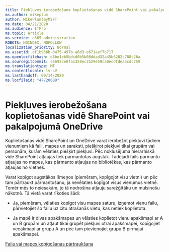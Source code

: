 ```yaml
---
title: Piekļuves ierobežošana koplietošanas vidē SharePoint vai pakalpojumā OneDrive
ms.author: mikeplum
author: MikePlumleyMSFT
ms.date: 04/21/2020
ms.audience: ITPro
ms.topic: article
ms.service: o365-administration
ROBOTS: NOINDEX, NOFOLLOW
localization_priority: Normal
ms.assetid: af1b936b-0475-497b-a6d3-e671aef7b717
ms.openlocfilehash: d8be1eb5bdcd0b5b08ddad32a45b6282c788c26a
ms.sourcegitcommit: c6692ce0fa1358ec3529e59ca0ecdfdea4cdc759
ms.translationtype: MT
ms.contentlocale: lv-LV
ms.lasthandoff: 09/14/2020
ms.locfileid: "47720689"
---
```

# <a name="restrict-access-in-sharepoint-or-onedrive"></a>Piekļuves ierobežošana koplietošanas vidē SharePoint vai pakalpojumā OneDrive

Koplietošanas vidē SharePoint un OneDrive varat ierobežot piekļuvi tādiem vienumiem kā faili, mapes un saraksti, piešķirot piekļuvi tikai grupām vai personām, kurām vēlaties piešķirt piekļuvi. Pēc noklusējuma hierarhiskā vidē SharePoint atļaujas tiek pārmantotas augstāk. Tādējādi fails pārmanto atļaujas no mapes, kas pārmanto atļaujas no bibliotēkas, kas pārmanto atļaujas no vietnes.
  
Varat kopīgot augstākos līmeņos (piemēram, kopīgojot visu vietni) un pēc tam pārtraukt pārmantošanu, ja nevēlaties kopīgot visus vienumus vietnē. Tomēr mēs to neiesakām, jo tā nodrošina atļauju sarežģītāku un mulsinošu nākotnē. Tā vietā varat rīkoties šādi:
  
- Ja, piemēram, vēlaties kopīgot visu mapes saturu, izņemot vienu failu, pārvietojiet šo failu uz citu atrašanās vietu, kas netiek koplietota.
    
- Ja mapē ir divas apakšmapes un vēlaties koplietot vienu apakšmapi ar A un B grupām un atļaut tikai grupēt piekļuvi otrai apakšmapei, kopīgojiet vecākmapi ar grupu A un pēc tam pievienojiet grupu B pirmajai apakšmapei.
    
[Faila vai mapes kopīgošanas pārtraukšana ](https://go.microsoft.com/fwlink/?linkid=2008861)
  

